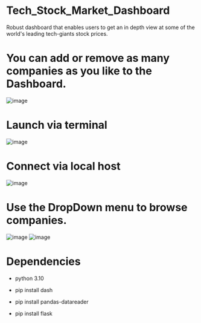 # Tech_Stock_Market_Dashboard

Robust dashboard that enables users to get an in depth view at some of the world's leading tech-giants stock prices. 

You can add or remove as many companies as you like to the Dashboard.
=====================================================================

![image](https://user-images.githubusercontent.com/92131037/161177090-0de0db7e-38cb-458f-bff2-d60e2bd57fbb.png)

Launch via terminal
===================

![image](https://user-images.githubusercontent.com/92131037/161177312-8a50ebb0-1dcc-4bc0-aa3a-6cc8510f87c6.png)

Connect via local host
======================

![image](https://user-images.githubusercontent.com/92131037/161177434-388cc0ba-9bf5-4964-ab1a-2518b245d51e.png)

Use the DropDown menu to browse companies.
==========================================

![image](https://user-images.githubusercontent.com/92131037/161177582-679bc44d-35c3-493b-b9d4-9d0f9f419c61.png)
![image](https://user-images.githubusercontent.com/92131037/161177679-bc9c38c0-dfb2-48e4-aab8-a5e1752459f8.png)


Dependencies
============

- python 3.10

- pip install dash
- pip install pandas-datareader
- pip install flask
